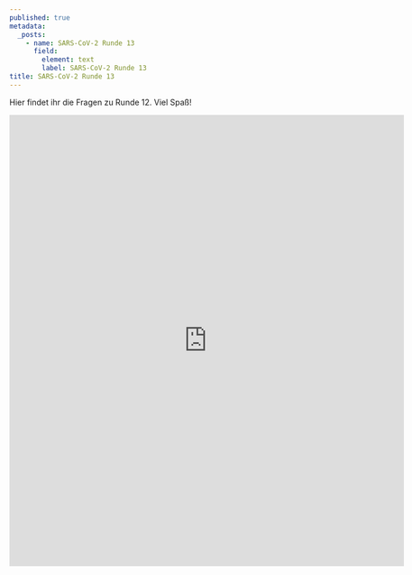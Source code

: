 ```yaml
---
published: true
metadata:
  _posts:
    - name: SARS-CoV-2 Runde 13
      field:
        element: text
        label: SARS-CoV-2 Runde 13
title: SARS-CoV-2 Runde 13
---
```

Hier findet ihr die Fragen zu Runde 12. Viel Spaß!

<iframe src="https://forms.gle/47AXzcLmxo7TMZU79" width="700" height="800" frameborder="0" marginheight="0" marginwidth="10"></iframe>
